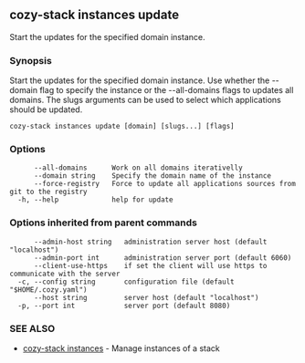 ## cozy-stack instances update

Start the updates for the specified domain instance.

### Synopsis


Start the updates for the specified domain instance. Use whether the --domain
flag to specify the instance or the --all-domains flags to updates all domains.
The slugs arguments can be used to select which applications should be
updated.

```
cozy-stack instances update [domain] [slugs...] [flags]
```

### Options

```
      --all-domains      Work on all domains iterativelly
      --domain string    Specify the domain name of the instance
      --force-registry   Force to update all applications sources from git to the registry
  -h, --help             help for update
```

### Options inherited from parent commands

```
      --admin-host string   administration server host (default "localhost")
      --admin-port int      administration server port (default 6060)
      --client-use-https    if set the client will use https to communicate with the server
  -c, --config string       configuration file (default "$HOME/.cozy.yaml")
      --host string         server host (default "localhost")
  -p, --port int            server port (default 8080)
```

### SEE ALSO
* [cozy-stack instances](cozy-stack_instances.md)	 - Manage instances of a stack

